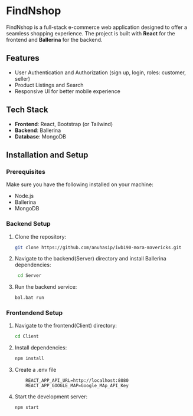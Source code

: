 # FindNshop

FindNshop is a full-stack e-commerce web application designed to offer a seamless shopping experience. The project is built with **React** for the frontend and **Ballerina** for the backend.

## Features

- User Authentication and Authorization (sign up, login, roles: customer, seller)
- Product Listings and Search
- Responsive UI for better mobile experience

## Tech Stack

- **Frontend**: React, Bootstrap (or Tailwind)
- **Backend**: Ballerina
- **Database**: MongoDB

## Installation and Setup

### Prerequisites
Make sure you have the following installed on your machine:

- Node.js
- Ballerina
- MongoDB

### Backend Setup

1. Clone the repository:
   ```bash
   git clone https://github.com/anuhasip/iwb190-mora-mavericks.git
   ```

2. Navigate to the backend(Server) directory and install Ballerina dependencies:
    ```bash
     cd Server
    ```
3. Run the backend service:

    ```bash
    bal.bat run
    ```

### Frontendend Setup

1. Navigate to the frontend(Client) directory:

    ```bash
    cd Client
    ```

2. Install dependencies:
    
    ```bash
    npm install
    ```

3. Create a .env file
    ```dotnetcli
        REACT_APP_API_URL=http://localhost:8080
        REACT_APP_GOOGLE_MAP=Google_MAp_API_Key
    ```

4. Start the development server:

    ```bash
    npm start
    ```